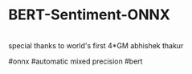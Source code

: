 # BERT-Sentiment-ONNX
<br>
special thanks to world's  first 4*GM abhishek thakur

#onnx      #automatic mixed precision       #bert
